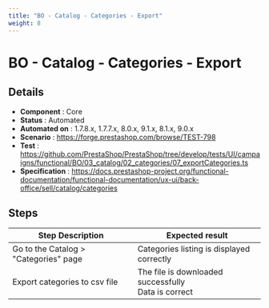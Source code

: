 ```yaml
---
title: "BO - Catalog - Categories - Export"
weight: 8
---
```


# BO - Catalog - Categories - Export
## Details
* **Component** : Core
* **Status** : Automated
* **Automated on** : 1.7.8.x, 1.7.7.x, 8.0.x, 9.1.x, 8.1.x, 9.0.x
* **Scenario** : https://forge.prestashop.com/browse/TEST-798
* **Test** : https://github.com/PrestaShop/PrestaShop/tree/develop/tests/UI/campaigns/functional/BO/03_catalog/02_categories/07_exportCategories.ts
* **Specification** : https://docs.prestashop-project.org/functional-documentation/functional-documentation/ux-ui/back-office/sell/catalog/categories

## Steps
| Step Description | Expected result |
| ----- | ----- |
| Go to the Catalog > "Categories" page | Categories listing is displayed correctly |
| Export categories to csv file | The file is downloaded successfully<br>Data is correct |
